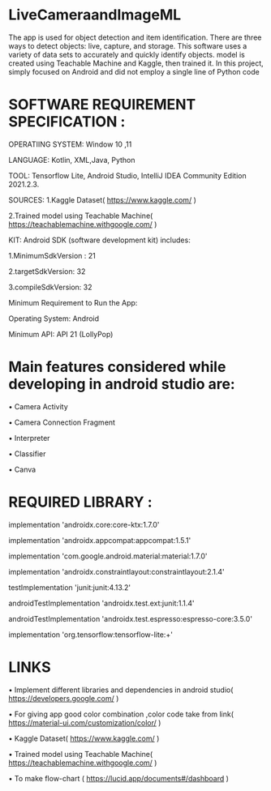 # LiveCameraandImageML
The app is used for object detection and item identification. There are three ways to detect objects: live, capture, and storage. This software uses a variety of data sets to accurately and quickly identify objects.  model is created using Teachable Machine and Kaggle, then trained it. In this project,  simply focused on Android and did not employ a single line of Python code

# SOFTWARE REQUIREMENT SPECIFICATION :

OPERATIING SYSTEM:  Window 10 ,11

LANGUAGE: Kotlin, XML,Java, Python

TOOL: Tensorflow Lite, Android Studio, IntelliJ IDEA Community Edition 2021.2.3.

SOURCES: 
1.Kaggle Dataset( https://www.kaggle.com/ )
  
2.Trained model using Teachable Machine( https://teachablemachine.withgoogle.com/ )


KIT: Android SDK (software development kit) includes:

1.MinimumSdkVersion :       21

2.targetSdkVersion:         32

3.compileSdkVersion:        32

Minimum Requirement to Run the App:

Operating System: Android 

Minimum API: API 21 (LollyPop)




# Main features considered while developing in android studio are:
•	Camera Activity 

•	Camera Connection Fragment

•	Interpreter

•	Classifier

•	Canva

# REQUIRED LIBRARY :

implementation 'androidx.core:core-ktx:1.7.0'

implementation 'androidx.appcompat:appcompat:1.5.1'

implementation 'com.google.android.material:material:1.7.0'

implementation 'androidx.constraintlayout:constraintlayout:2.1.4'

testImplementation 'junit:junit:4.13.2'

androidTestImplementation 'androidx.test.ext:junit:1.1.4'

androidTestImplementation 'androidx.test.espresso:espresso-core:3.5.0'

implementation 'org.tensorflow:tensorflow-lite:+'

# LINKS

•	Implement different libraries and dependencies in android studio( https://developers.google.com/ ) 

•	For giving app good color combination ,color code take from link( https://material-ui.com/customization/color/ )

• Kaggle Dataset( https://www.kaggle.com/ )
  
• Trained model using Teachable Machine( https://teachablemachine.withgoogle.com/ )

•	To make flow-chart ( https://lucid.app/documents#/dashboard )



